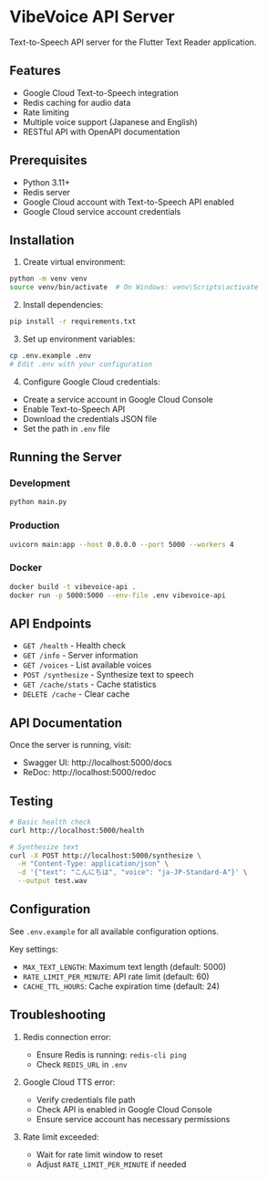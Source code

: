 # VibeVoice API Server

Text-to-Speech API server for the Flutter Text Reader application.

## Features

- Google Cloud Text-to-Speech integration
- Redis caching for audio data
- Rate limiting
- Multiple voice support (Japanese and English)
- RESTful API with OpenAPI documentation

## Prerequisites

- Python 3.11+
- Redis server
- Google Cloud account with Text-to-Speech API enabled
- Google Cloud service account credentials

## Installation

1. Create virtual environment:
```bash
python -m venv venv
source venv/bin/activate  # On Windows: venv\Scripts\activate
```

2. Install dependencies:
```bash
pip install -r requirements.txt
```

3. Set up environment variables:
```bash
cp .env.example .env
# Edit .env with your configuration
```

4. Configure Google Cloud credentials:
- Create a service account in Google Cloud Console
- Enable Text-to-Speech API
- Download the credentials JSON file
- Set the path in `.env` file

## Running the Server

### Development
```bash
python main.py
```

### Production
```bash
uvicorn main:app --host 0.0.0.0 --port 5000 --workers 4
```

### Docker
```bash
docker build -t vibevoice-api .
docker run -p 5000:5000 --env-file .env vibevoice-api
```

## API Endpoints

- `GET /health` - Health check
- `GET /info` - Server information
- `GET /voices` - List available voices
- `POST /synthesize` - Synthesize text to speech
- `GET /cache/stats` - Cache statistics
- `DELETE /cache` - Clear cache

## API Documentation

Once the server is running, visit:
- Swagger UI: http://localhost:5000/docs
- ReDoc: http://localhost:5000/redoc

## Testing

```bash
# Basic health check
curl http://localhost:5000/health

# Synthesize text
curl -X POST http://localhost:5000/synthesize \
  -H "Content-Type: application/json" \
  -d '{"text": "こんにちは", "voice": "ja-JP-Standard-A"}' \
  --output test.wav
```

## Configuration

See `.env.example` for all available configuration options.

Key settings:
- `MAX_TEXT_LENGTH`: Maximum text length (default: 5000)
- `RATE_LIMIT_PER_MINUTE`: API rate limit (default: 60)
- `CACHE_TTL_HOURS`: Cache expiration time (default: 24)

## Troubleshooting

1. Redis connection error:
   - Ensure Redis is running: `redis-cli ping`
   - Check `REDIS_URL` in `.env`

2. Google Cloud TTS error:
   - Verify credentials file path
   - Check API is enabled in Google Cloud Console
   - Ensure service account has necessary permissions

3. Rate limit exceeded:
   - Wait for rate limit window to reset
   - Adjust `RATE_LIMIT_PER_MINUTE` if needed